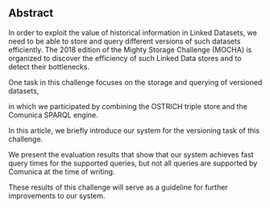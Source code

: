 ## Abstract
<!-- Context      -->
In order to exploit the value of historical information in Linked Datasets,
we need to be able to store and query different versions of such datasets efficiently.
The 2018 edition of the Mighty Storage Challenge (MOCHA) is organized to discover the efficiency of such Linked Data stores and to detect their bottlenecks.
<!-- Need         -->
One task in this challenge focuses on the storage and querying of versioned datasets,
<!-- Task         -->
in which we participated by combining the OSTRICH triple store and the Comunica SPARQL engine.
<!-- Object       -->
In this article, we briefly introduce our system for the versioning task of this challenge.
<!-- Findings     -->
We present the evaluation results that show that our system achieves fast query times for the supported queries,
but not all queries are supported by Comunica at the time of writing.
<!-- Conclusion   -->
These results of this challenge will serve as a guideline for further improvements to our system.
<!-- Perspectives -->
